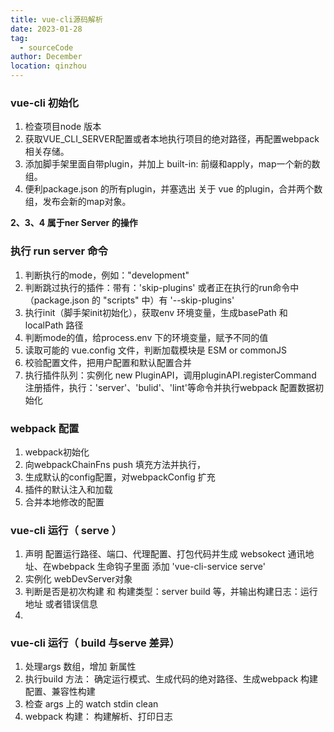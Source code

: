 ```yaml
---
title: vue-cli源码解析
date: 2023-01-28
tag: 
  - sourceCode
author: December
location: qinzhou 
---
```


### vue-cli 初始化
1. 检查项目node 版本
2. 获取VUE_CLI_SERVER配置或者本地执行项目的绝对路径，再配置webpack相关存储。
3. 添加脚手架里面自带plugin，并加上 built-in: 前缀和apply，map一个新的数组。
4. 便利package.json 的所有plugin，并塞选出 关于 vue 的plugin，合并两个数组，发布会新的map对象。

**2、3、4 属于ner Server 的操作**

### 执行 run server 命令
1. 判断执行的mode，例如："development"
2. 判断跳过执行的插件：带有：'skip-plugins' 或者正在执行的run命令中（package.json 的 "scripts" 中）有 '--skip-plugins'
3. 执行init（脚手架init初始化），获取env 环境变量，生成basePath 和 localPath 路径
4. 判断mode的值，给process.env 下的环境变量，赋予不同的值
5. 读取可能的 vue.config 文件，判断加载模块是 ESM or commonJS
6. 校验配置文件，把用户配置和默认配置合并
7. 执行插件队列：实例化 new PluginAPI，调用pluginAPI.registerCommand 注册插件，执行：'server'、'bulid'、'lint'等命令并执行webpack 配置数据初始化

### webpack 配置
1. webpack初始化
2. 向webpackChainFns push 填充方法并执行，
3. 生成默认的config配置，对webpackConfig 扩充
4. 插件的默认注入和加载
5. 合并本地修改的配置

### vue-cli 运行（ serve ）
1. 声明 配置运行路径、端口、代理配置、打包代码并生成 websokect 通讯地址、在wbebpack 生命钩子里面 添加 'vue-cli-service serve'
2. 实例化 webDevServer对象
3. 判断是否是初次构建 和 构建类型：server build 等，并输出构建日志：运行地址 或者错误信息
4. 

### vue-cli 运行（ build 与serve 差异）
1. 处理args 数组，增加 新属性
2. 执行build 方法： 确定运行模式、生成代码的绝对路径、生成webpack 构建配置、兼容性构建
3. 检查 args 上的 watch stdin clean
4. webpack 构建： 构建解析、打印日志
